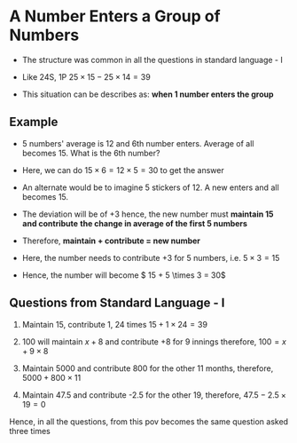 # A Number Enters a Group of Numbers

- The structure was common in all the questions in standard language - I

- Like 24S, 1P $25 \times 15 - 25 \times 14 = 39$

- This situation can be describes as: **when 1 number enters the group**

## Example

- 5 numbers' average is 12 and 6th number enters. Average of all becomes 15. What
is the 6th number?

- Here, we can do $15 \times 6 = 12 \times 5 = 30$ to get the answer

- An alternate would be to imagine 5 stickers of 12. A new enters and all becomes 15.

- The deviation will be of +3 hence, the new number must **maintain 15 and contribute**
**the change in average of the first 5 numbers**

- Therefore, **maintain + contribute = new number**

- Here, the number needs to contribute +3 for 5 numbers, i.e. $5 \times 3 = 15$

- Hence, the number will become $ 15 + 5 \times 3 = 30$

## Questions from Standard Language - I

1. Maintain 15, contribute 1, 24 times $15 + 1 \times 24 = 39$

2. 100 will maintain $x + 8$ and contribute +8 for 9 innings therefore,
$100 = x + 9 \times 8$

3. Maintain 5000 and contribute 800 for the other 11 months, therefore,
$5000 + 800 \times 11$

4. Maintain 47.5 and contribute -2.5 for the other 19, therefore,
$47.5 - 2.5 \times 19 = 0$

Hence, in all the questions, from this pov becomes the same question asked three
times
